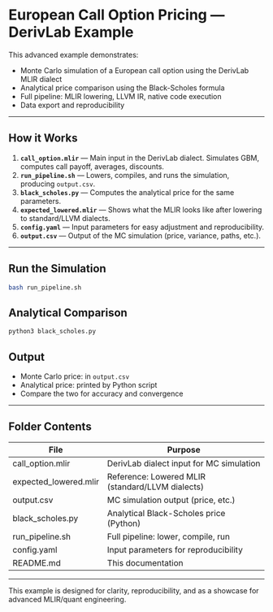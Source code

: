 # European Call Option Pricing — DerivLab Example

This advanced example demonstrates:
- Monte Carlo simulation of a European call option using the DerivLab MLIR dialect
- Analytical price comparison using the Black-Scholes formula
- Full pipeline: MLIR lowering, LLVM IR, native code execution
- Data export and reproducibility

---

## How it Works

1. **`call_option.mlir`** — Main input in the DerivLab dialect. Simulates GBM, computes call payoff, averages, discounts.
2. **`run_pipeline.sh`** — Lowers, compiles, and runs the simulation, producing `output.csv`.
3. **`black_scholes.py`** — Computes the analytical price for the same parameters.
4. **`expected_lowered.mlir`** — Shows what the MLIR looks like after lowering to standard/LLVM dialects.
5. **`config.yaml`** — Input parameters for easy adjustment and reproducibility.
6. **`output.csv`** — Output of the MC simulation (price, variance, paths, etc.).

---

## Run the Simulation

```bash
bash run_pipeline.sh
```

## Analytical Comparison

```bash
python3 black_scholes.py
```

## Output

- Monte Carlo price: in `output.csv`
- Analytical price: printed by Python script
- Compare the two for accuracy and convergence

---

## Folder Contents

| File                  | Purpose                                          |
|-----------------------|--------------------------------------------------|
| call_option.mlir      | DerivLab dialect input for MC simulation         |
| expected_lowered.mlir | Reference: Lowered MLIR (standard/LLVM dialects) |
| output.csv            | MC simulation output (price, etc.)               |
| black_scholes.py      | Analytical Black-Scholes price (Python)          |
| run_pipeline.sh       | Full pipeline: lower, compile, run               |
| config.yaml           | Input parameters for reproducibility              |
| README.md             | This documentation                               |

---

This example is designed for clarity, reproducibility, and as a showcase for advanced MLIR/quant engineering.
